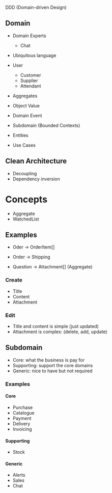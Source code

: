 DDD (Domain-driven Design)

## Domain

- Domain Experts
  - Chat
- Ubiquitous language

- User
  - Customer
  - Supplier
  - Attendant

- Aggregates
- Object Value
- Domain Event
- Subdomain (Bounded Contexts)
- Entities
- Use Cases

## Clean Architecture 

- Decoupling
- Dependency inversion

# Concepts

- Aggregate
- WatchedList

## Examples

- Oder -> OrderItem[]
- Order -> Shipping

- Question -> Attachment[] (Aggregate)

### Create

- Title
- Content
- Attachment

### Edit

- Title and content is simple (just updated)
- Attachment is complex: (delete, add, update)

## Subdomain

- Core: what the business is pay for
- Supporting: support the core domains
- Generic: nice to have but not required

### Examples

#### Core
- Purchase
- Catalogue
- Payment
- Delivery
- Invoicing

#### Supporting
- Stock

#### Generic
- Alerts
- Sales
- Chat